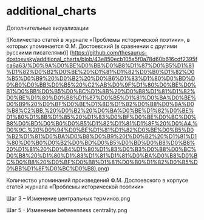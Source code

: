 # additional_charts
Дополнительные визуализации


![Количество статей в журнале «Проблемы исторической поэтики», в которых упоминается Ф.М. Достоевский (в сравнении с другими русскими писателями)] (https://github.com/thesaurus-dostoevsky/additional_charts/blob/43e850ecb105a5f0a78d60b616cdf2395fca6a63/%D0%9A%D0%BE%D0%BB%D0%B8%D1%87%D0%B5%D1%81%D1%82%D0%B2%D0%BE%20%D1%81%D1%82%D0%B0%D1%82%D0%B5%D0%B9%20%D0%B2%20%D0%B6%D1%83%D1%80%D0%BD%D0%B0%D0%BB%D0%B5%20%C2%AB%D0%9F%D1%80%D0%BE%D0%B1%D0%BB%D0%B5%D0%BC%D1%8B%20%D0%B8%D1%81%D1%82%D0%BE%D1%80%D0%B8%D1%87%D0%B5%D1%81%D0%BA%D0%BE%D0%B9%20%D0%BF%D0%BE%D1%8D%D1%82%D0%B8%D0%BA%D0%B8%C2%BB,%20%D0%B2%20%D0%BA%D0%BE%D1%82%D0%BE%D1%80%D1%8B%D1%85%20%D1%83%D0%BF%D0%BE%D0%BC%D0%B8%D0%BD%D0%B0%D0%B5%D1%82%D1%81%D1%8F%20%D0%A4.%D0%9C.%20%D0%94%D0%BE%D1%81%D1%82%D0%BE%D0%B5%D0%B2%D1%81%D0%BA%D0%B8%D0%B9%20(%D0%B2%20%D1%81%D1%80%D0%B0%D0%B2%D0%BD%D0%B5%D0%BD%D0%B8%D0%B8%20%D1%81%20%D0%B4%D1%80%D1%83%D0%B3%D0%B8%D0%BC%D0%B8%20%D1%80%D1%83%D1%81%D1%81%D0%BA%D0%B8%D0%BC%D0%B8%20%D0%BF%D0%B8%D1%81%D0%B0%D1%82%D0%B5%D0%BB%D1%8F%D0%BC%D0%B8).png)

Количество упоминаний произведений Ф.М. Достоевского в корпусе статей журнала «Проблемы исторической поэтики» 

Шаг 3 – Изменение центральных терминов.png

Шаг 5 - Изменение betweenness centrality.png

